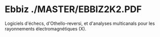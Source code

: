 # Ebbiz ./MASTER/EBBIZ2K2.PDF
Logiciels d'échecs, d'Othello-reversi, et d'analyses multicanals pour les rayonnements électromagnétiques (X).
